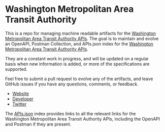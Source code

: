 # Washington Metropolitan Area Transit AuthorityThis is a repo for managing machine readable artifacts for the [Washington Metropolitan Area Transit Authority APIs](http://wmata.com/). The goal is to maintain and evolve an OpenAPI, Postman Collection, and APIs.json index for the [Washington Metropolitan Area Transit Authority APIs](http://wmata.com/).They are a constant work in progress, and will be updated on a regular basis when new information is added, or more of the specifications are supported.Feel free to submit a pull request to evolve any of the artifacts, and leave GitHub issues if you have any questions, comments, or feedback.- [Website](http://wmata.com/)- [Developer](http://wmata.com/)- [Twitter](https://twitter.com/wmata)The [APIs.json](https://github.com/api-evangelist/washington-metropolitan-area-transit-authority/blob/master/apis.json) index provides links to all the relevant links for the Washington Metropolitan Area Transit Authority APIs, including the OpenAPI and Postman if they are present.